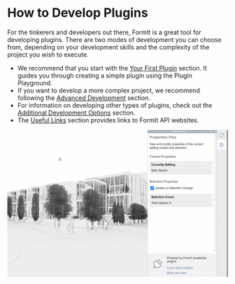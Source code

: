 # How to Develop Plugins

For the tinkerers and developers out there, FormIt is a great tool for developing plugins. There are two modes of development you can choose from, depending on your development skills and the complexity of the project you wish to execute.&#x20;

* We recommend that you start with the [Your First Plugin](build-your-first-plugin/) section. It guides you through creating a simple plugin using the Plugin Playground.&#x20;
* If you want to develop a more complex project, we recommend following the [Advanced Development](advanced-development/) section.
* For information on developing other types of plugins, check out the [Additional Development Options](additional-development-options/) section.
* The [Useful Links](useful-links.md) section provides links to FormIt API websites.

![](../../.gitbook/assets/g5.gif)

&#x20;
